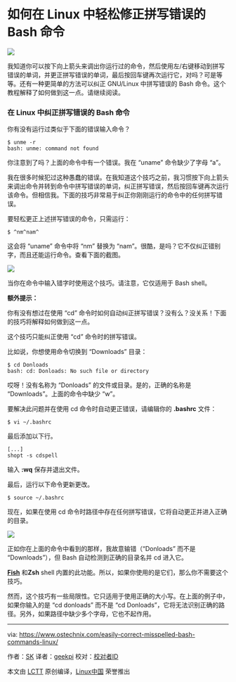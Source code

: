 如何在 Linux 中轻松修正拼写错误的 Bash 命令
======

![](https://www.ostechnix.com/wp-content/uploads/2018/02/Correct-Misspelled-Bash-Commands-720x340.png)

我知道你可以按下向上箭头来调出你运行过的命令，然后使用左/右键移动到拼写错误的单词，并更正拼写错误的单词，最后按回车键再次运行它，对吗？可是等等。还有一种更简单的方法可以纠正 GNU/Linux 中拼写错误的 Bash 命令。这个教程解释了如何做到这一点。请继续阅读。

### 在 Linux 中纠正拼写错误的 Bash 命令

你有没有运行过类似于下面的错误输入命令？
```
$ unme -r
bash: unme: command not found

```

你注意到了吗？上面的命令中有一个错误。我在 “uname” 命令缺少了字母 “a”。

我在很多时候犯过这种愚蠢的错误。在我知道这个技巧之前，我习惯按下向上箭头来调出命令并转到命令中拼写错误的单词，纠正拼写错误，然后按回车键再次运行该命令。但相信我。下面的技巧非常易于纠正你刚刚运行的命令中的任何拼写错误。

要轻松更正上述拼写错误的命令，只需运行：
```
$ ^nm^nam^

```

这会将 “uname” 命令中将 “nm” 替换为 “nam”。很酷，是吗？它不仅纠正错别字，而且还能运行命令。查看下面的截图。

![][2]

当你在命令中输入错字时使用这个技巧。请注意，它仅适用于 Bash shell。

**额外提示：**

你有没有想过在使用 “cd” 命令时如何自动纠正拼写错误？没有么？没关系！下面的技巧将解释如何做到这一点。

这个技巧只能纠正使用 “cd” 命令时的拼写错误。

比如说，你想使用命令切换到 “Downloads” 目录：
```
$ cd Donloads
bash: cd: Donloads: No such file or directory

```

哎呀！没有名称为 “Donloads” 的文件或目录。是的，正确的名称是 “Downloads”。上面的命令中缺少 “w”。

要解决此问题并在使用 cd 命令时自动更正错误，请编辑你的 **.bashrc** 文件：
```
$ vi ~/.bashrc

```

最后添加以下行。
```
[...]
shopt -s cdspell

```

输入 **:wq** 保存并退出文件。

最后，运行以下命令更新更改。
```
$ source ~/.bashrc

```

现在，如果在使用 cd 命令时路径中存在任何拼写错误，它将自动更正并进入正确的目录。

![][3]

正如你在上面的命令中看到的那样，我故意输错（“Donloads” 而不是 “Downloads”），但 Bash 自动检测到正确的目录名并 cd 进入它。

[**Fish**][4] 和**Zsh** shell 内置的此功能。所以，如果你使用的是它们，那么你不需要这个技巧。

然而，这个技巧有一些局限性。它只适用于使用正确的大小写。在上面的例子中，如果你输入的是 “cd donloads” 而不是 “cd Donloads”，它将无法识别正确的路径。另外，如果路径中缺少多个字母，它也不起作用。


--------------------------------------------------------------------------------

via: https://www.ostechnix.com/easily-correct-misspelled-bash-commands-linux/

作者：[SK][a]
译者：[geekpi](https://github.com/geekpi)
校对：[校对者ID](https://github.com/校对者ID)

本文由 [LCTT](https://github.com/LCTT/TranslateProject) 原创编译，[Linux中国](https://linux.cn/) 荣誉推出

[a]:https://www.ostechnix.com/author/sk/
[2]:http://www.ostechnix.com/wp-content/uploads/2018/02/misspelled-command.png
[3]:http://www.ostechnix.com/wp-content/uploads/2018/02/cd-command.png
[4]:https://www.ostechnix.com/install-fish-friendly-interactive-shell-linux/
